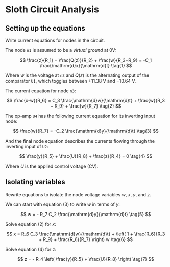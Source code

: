 # Sloth Circuit Analysis

<!--
![Sloth schematic](../../photos/torpor_with_nodes.jpg)
-->

## Setting up the equations

Write current equations for nodes in the circuit.

The node `n1` is assumed to be a *virtual ground* at 0V:

$$
\frac{z}{R_1} + \frac{Q(z)}{R_2} + \frac{w}{R_3+R_9} = -C_1 \frac{\mathrm{d}x}{\mathrm{d}t}
\tag{1}
$$

Where $w$ is the voltage at `n3` and $Q(z)$ is the alternating output of the comparator `U1`, which toggles between +11.38&nbsp;V and &minus;10.64&nbsp;V.

The current equation for node `n3`:

$$
\frac{x-w}{R_6} =
    C_3 \frac{\mathrm{d}w}{\mathrm{d}t} +
    \frac{w}{R_3 + R_9} +
    \frac{w}{R_7}
\tag{2}
$$

The op-amp `U4` has the following current equation for its inverting input node:

$$
\frac{w}{R_7} = -C_2 \frac{\mathrm{d}y}{\mathrm{d}t}
\tag{3}
$$

And the final node equation describes the currents flowing through the inverting input of `U2`:

$$
\frac{y}{R_5} + \frac{U}{R_8} + \frac{z}{R_4} = 0
\tag{4}
$$

Where $U$ is the applied control voltage (CV).

## Isolating variables

Rewrite equations to isolate the node voltage variables $w$, $x$, $y$, and $z$.

We can start with equation (3) to write $w$ in terms of $y$:

$$
w = - R_7 C_2 \frac{\mathrm{d}y}{\mathrm{d}t}
\tag{5}
$$

Solve equation (2) for $x$:

$$
x = R_6 C_3 \frac{\mathrm{d}w}{\mathrm{d}t} +
\left( 1 + \frac{R_6}{R_3 + R_9} + \frac{R_6}{R_7} \right) w
\tag{6}
$$

Solve equation (4) for $z$:

$$
z = - R_4 \left( \frac{y}{R_5} + \frac{U}{R_8} \right)
\tag{7}
$$

